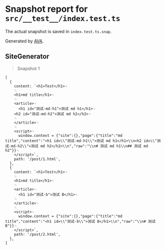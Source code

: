 # Snapshot report for `src/__test__/index.test.ts`

The actual snapshot is saved in `index.test.ts.snap`.

Generated by [AVA](https://avajs.dev).

## SiteGenerator

> Snapshot 1

    [
      {
        content: `<h1>Test</h1>␊
        ␊
        <h1>md title</h1>␊
        ␊
        <article>␊
          <h1 id="测试-md-h1">测试 md h1</h1>␊
        <h2 id="测试-md-h2">测试 md h2</h2>␊
        ␊
        </article>␊
        ␊
        <script>␊
          window.context = {"site":{},"page":{"title":"md title","content":"<h1 id=\\"测试-md-h1\\">测试 md h1</h1>\\n<h2 id=\\"测试-md-h2\\">测试 md h2</h2>\\n","raw":"\\n# 测试 md h1\\n## 测试 md h2"}}␊
        </script>`,
        path: '/post/1.html',
      },
      {
        content: `<h1>Test</h1>␊
        ␊
        <h1>md title</h1>␊
        ␊
        <article>␊
          <h1 id="测试-b">测试 B</h1>␊
        ␊
        </article>␊
        ␊
        <script>␊
          window.context = {"site":{},"page":{"title":"md title","content":"<h1 id=\\"测试-b\\">测试 B</h1>\\n","raw":"\\n# 测试 B"}}␊
        </script>`,
        path: '/post/2.html',
      },
    ]
